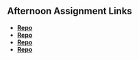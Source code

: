 ## Afternoon Assignment Links

* **[Repo](https://github.com/DaDarwin/burgerShackLab)**
* **[Repo](https://github.com/DaDarwin/gergsListNodeLab)**
* **[Repo](https://github.com/DaDarwin/<ASSIGNMENT_REPO>)**
* **[Repo](https://github.com/DaDarwin/<ASSIGNMENT_REPO>)**
